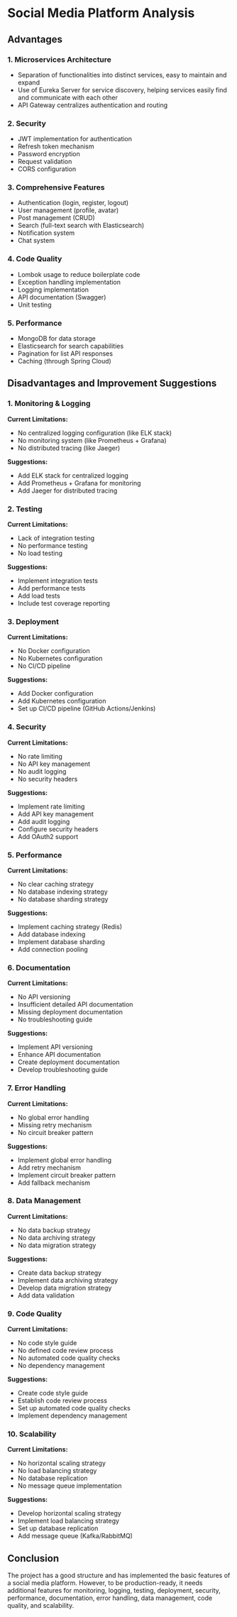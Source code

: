 # Social Media Platform Analysis

## Advantages

### 1. Microservices Architecture
- Separation of functionalities into distinct services, easy to maintain and expand
- Use of Eureka Server for service discovery, helping services easily find and communicate with each other
- API Gateway centralizes authentication and routing

### 2. Security
- JWT implementation for authentication
- Refresh token mechanism
- Password encryption
- Request validation
- CORS configuration

### 3. Comprehensive Features
- Authentication (login, register, logout)
- User management (profile, avatar)
- Post management (CRUD)
- Search (full-text search with Elasticsearch)
- Notification system
- Chat system

### 4. Code Quality
- Lombok usage to reduce boilerplate code
- Exception handling implementation
- Logging implementation
- API documentation (Swagger)
- Unit testing

### 5. Performance
- MongoDB for data storage
- Elasticsearch for search capabilities
- Pagination for list API responses
- Caching (through Spring Cloud)

## Disadvantages and Improvement Suggestions

### 1. Monitoring & Logging
**Current Limitations:**
- No centralized logging configuration (like ELK stack)
- No monitoring system (like Prometheus + Grafana)
- No distributed tracing (like Jaeger)

**Suggestions:**
- Add ELK stack for centralized logging
- Add Prometheus + Grafana for monitoring
- Add Jaeger for distributed tracing

### 2. Testing
**Current Limitations:**
- Lack of integration testing
- No performance testing
- No load testing

**Suggestions:**
- Implement integration tests
- Add performance tests
- Add load tests
- Include test coverage reporting

### 3. Deployment
**Current Limitations:**
- No Docker configuration
- No Kubernetes configuration
- No CI/CD pipeline

**Suggestions:**
- Add Docker configuration
- Add Kubernetes configuration
- Set up CI/CD pipeline (GitHub Actions/Jenkins)

### 4. Security
**Current Limitations:**
- No rate limiting
- No API key management
- No audit logging
- No security headers

**Suggestions:**
- Implement rate limiting
- Add API key management
- Add audit logging
- Configure security headers
- Add OAuth2 support

### 5. Performance
**Current Limitations:**
- No clear caching strategy
- No database indexing strategy
- No database sharding strategy

**Suggestions:**
- Implement caching strategy (Redis)
- Add database indexing
- Implement database sharding
- Add connection pooling

### 6. Documentation
**Current Limitations:**
- No API versioning
- Insufficient detailed API documentation
- Missing deployment documentation
- No troubleshooting guide

**Suggestions:**
- Implement API versioning
- Enhance API documentation
- Create deployment documentation
- Develop troubleshooting guide

### 7. Error Handling
**Current Limitations:**
- No global error handling
- Missing retry mechanism
- No circuit breaker pattern

**Suggestions:**
- Implement global error handling
- Add retry mechanism
- Implement circuit breaker pattern
- Add fallback mechanism

### 8. Data Management
**Current Limitations:**
- No data backup strategy
- No data archiving strategy
- No data migration strategy

**Suggestions:**
- Create data backup strategy
- Implement data archiving strategy
- Develop data migration strategy
- Add data validation

### 9. Code Quality
**Current Limitations:**
- No code style guide
- No defined code review process
- No automated code quality checks
- No dependency management

**Suggestions:**
- Create code style guide
- Establish code review process
- Set up automated code quality checks
- Implement dependency management

### 10. Scalability
**Current Limitations:**
- No horizontal scaling strategy
- No load balancing strategy
- No database replication
- No message queue implementation

**Suggestions:**
- Develop horizontal scaling strategy
- Implement load balancing strategy
- Set up database replication
- Add message queue (Kafka/RabbitMQ)

## Conclusion

The project has a good structure and has implemented the basic features of a social media platform. However, to be production-ready, it needs additional features for monitoring, logging, testing, deployment, security, performance, documentation, error handling, data management, code quality, and scalability.
